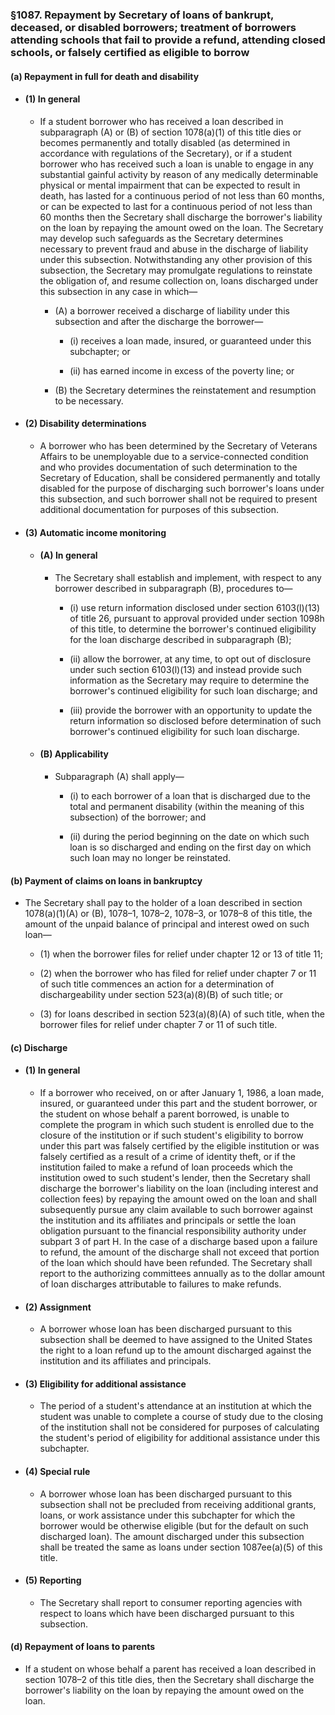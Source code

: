 ### §1087. Repayment by Secretary of loans of bankrupt, deceased, or disabled borrowers; treatment of borrowers attending schools that fail to provide a refund, attending closed schools, or falsely certified as eligible to borrow
#### (a) Repayment in full for death and disability
* #### (1) In general
  * If a student borrower who has received a loan described in subparagraph (A) or (B) of section 1078(a)(1) of this title dies or becomes permanently and totally disabled (as determined in accordance with regulations of the Secretary), or if a student borrower who has received such a loan is unable to engage in any substantial gainful activity by reason of any medically determinable physical or mental impairment that can be expected to result in death, has lasted for a continuous period of not less than 60 months, or can be expected to last for a continuous period of not less than 60 months then the Secretary shall discharge the borrower's liability on the loan by repaying the amount owed on the loan. The Secretary may develop such safeguards as the Secretary determines necessary to prevent fraud and abuse in the discharge of liability under this subsection. Notwithstanding any other provision of this subsection, the Secretary may promulgate regulations to reinstate the obligation of, and resume collection on, loans discharged under this subsection in any case in which—

    * (A) a borrower received a discharge of liability under this subsection and after the discharge the borrower—

      * (i) receives a loan made, insured, or guaranteed under this subchapter; or

      * (ii) has earned income in excess of the poverty line; or


    * (B) the Secretary determines the reinstatement and resumption to be necessary.

* #### (2) Disability determinations
  * A borrower who has been determined by the Secretary of Veterans Affairs to be unemployable due to a service-connected condition and who provides documentation of such determination to the Secretary of Education, shall be considered permanently and totally disabled for the purpose of discharging such borrower's loans under this subsection, and such borrower shall not be required to present additional documentation for purposes of this subsection.

* #### (3) Automatic income monitoring
  * #### (A) In general
    * The Secretary shall establish and implement, with respect to any borrower described in subparagraph (B), procedures to—

      * (i) use return information disclosed under section 6103(l)(13) of title 26, pursuant to approval provided under section 1098h of this title, to determine the borrower's continued eligibility for the loan discharge described in subparagraph (B);

      * (ii) allow the borrower, at any time, to opt out of disclosure under such section 6103(l)(13) and instead provide such information as the Secretary may require to determine the borrower's continued eligibility for such loan discharge; and

      * (iii) provide the borrower with an opportunity to update the return information so disclosed before determination of such borrower's continued eligibility for such loan discharge.

  * #### (B) Applicability
    * Subparagraph (A) shall apply—

      * (i) to each borrower of a loan that is discharged due to the total and permanent disability (within the meaning of this subsection) of the borrower; and

      * (ii) during the period beginning on the date on which such loan is so discharged and ending on the first day on which such loan may no longer be reinstated.

#### (b) Payment of claims on loans in bankruptcy
* The Secretary shall pay to the holder of a loan described in section 1078(a)(1)(A) or (B), 1078–1, 1078–2, 1078–3, or 1078–8 of this title, the amount of the unpaid balance of principal and interest owed on such loan—

  * (1) when the borrower files for relief under chapter 12 or 13 of title 11;

  * (2) when the borrower who has filed for relief under chapter 7 or 11 of such title commences an action for a determination of dischargeability under section 523(a)(8)(B) of such title; or

  * (3) for loans described in section 523(a)(8)(A) of such title, when the borrower files for relief under chapter 7 or 11 of such title.

#### (c) Discharge
* #### (1) In general
  * If a borrower who received, on or after January 1, 1986, a loan made, insured, or guaranteed under this part and the student borrower, or the student on whose behalf a parent borrowed, is unable to complete the program in which such student is enrolled due to the closure of the institution or if such student's eligibility to borrow under this part was falsely certified by the eligible institution or was falsely certified as a result of a crime of identity theft, or if the institution failed to make a refund of loan proceeds which the institution owed to such student's lender, then the Secretary shall discharge the borrower's liability on the loan (including interest and collection fees) by repaying the amount owed on the loan and shall subsequently pursue any claim available to such borrower against the institution and its affiliates and principals or settle the loan obligation pursuant to the financial responsibility authority under subpart 3 of part H. In the case of a discharge based upon a failure to refund, the amount of the discharge shall not exceed that portion of the loan which should have been refunded. The Secretary shall report to the authorizing committees annually as to the dollar amount of loan discharges attributable to failures to make refunds.

* #### (2) Assignment
  * A borrower whose loan has been discharged pursuant to this subsection shall be deemed to have assigned to the United States the right to a loan refund up to the amount discharged against the institution and its affiliates and principals.

* #### (3) Eligibility for additional assistance
  * The period of a student's attendance at an institution at which the student was unable to complete a course of study due to the closing of the institution shall not be considered for purposes of calculating the student's period of eligibility for additional assistance under this subchapter.

* #### (4) Special rule
  * A borrower whose loan has been discharged pursuant to this subsection shall not be precluded from receiving additional grants, loans, or work assistance under this subchapter for which the borrower would be otherwise eligible (but for the default on such discharged loan). The amount discharged under this subsection shall be treated the same as loans under section 1087ee(a)(5) of this title.

* #### (5) Reporting
  * The Secretary shall report to consumer reporting agencies with respect to loans which have been discharged pursuant to this subsection.

#### (d) Repayment of loans to parents
* If a student on whose behalf a parent has received a loan described in section 1078–2 of this title dies, then the Secretary shall discharge the borrower's liability on the loan by repaying the amount owed on the loan.
